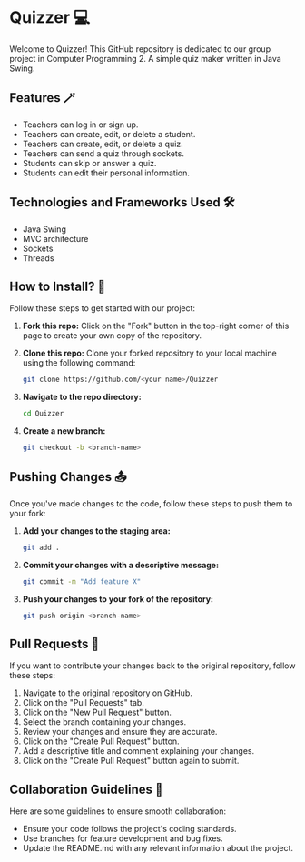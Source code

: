 # Quizzer 💻

Welcome to Quizzer! This GitHub repository is dedicated to our group project in Computer Programming 2. A simple quiz maker written in Java Swing.

## Features 🪄
- Teachers can log in or sign up.
- Teachers can create, edit, or delete a student.
- Teachers can create, edit, or delete a quiz.
- Teachers can send a quiz through sockets.
- Students can skip or answer a quiz.
- Students can edit their personal information.

## Technologies and Frameworks Used 🛠️
- Java Swing
- MVC architecture
- Sockets
- Threads

## How to Install? 🚀

Follow these steps to get started with our project:

1. **Fork this repo:** Click on the "Fork" button in the top-right corner of this page to create your own copy of the repository.

2. **Clone this repo:** Clone your forked repository to your local machine using the following command:
    ```bash
    git clone https://github.com/<your name>/Quizzer
    ```

3. **Navigate to the repo directory:**
    ```bash
    cd Quizzer
    ```

4. **Create a new branch:**
    ```bash
    git checkout -b <branch-name>
    ```

## Pushing Changes 📤

Once you've made changes to the code, follow these steps to push them to your fork:

1. **Add your changes to the staging area:**
    ```bash
    git add .
    ```

2. **Commit your changes with a descriptive message:**
    ```bash
    git commit -m "Add feature X"
    ```

3. **Push your changes to your fork of the repository:**
    ```bash
    git push origin <branch-name>
    ```

## Pull Requests 🔄

If you want to contribute your changes back to the original repository, follow these steps:

1. Navigate to the original repository on GitHub.
2. Click on the "Pull Requests" tab.
3. Click on the "New Pull Request" button.
4. Select the branch containing your changes.
5. Review your changes and ensure they are accurate.
6. Click on the "Create Pull Request" button.
7. Add a descriptive title and comment explaining your changes.
8. Click on the "Create Pull Request" button again to submit.

## Collaboration Guidelines 🤝

Here are some guidelines to ensure smooth collaboration:

- Ensure your code follows the project's coding standards.
- Use branches for feature development and bug fixes.
- Update the README.md with any relevant information about the project.

